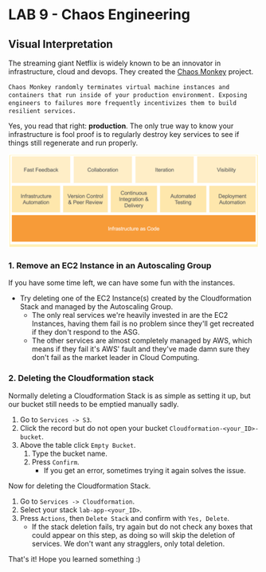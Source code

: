 # **LAB 9 - Chaos Engineering** #

## Visual Interpretation ##
The streaming giant Netflix is widely known to be an innovator in infrastructure, cloud and devops. They created the [Chaos Monkey](https://github.com/Netflix/chaosmonkey/) project. 

```
Chaos Monkey randomly terminates virtual machine instances and containers that run inside of your production environment. Exposing engineers to failures more frequently incentivizes them to build resilient services.
```

Yes, you read that right: **production**. The only true way to know your infrastructure is fool proof is to regularly destroy key services to see if things still regenerate and run properly. 

![](../Images/InfrastructureAsCodeVisualised.png?raw=true)

### 1. Remove an EC2 Instance in an Autoscaling Group ###
If you have some time left, we can have some fun with the instances.

* Try deleting one of the EC2 Instance(s) created by the Cloudformation Stack and managed by the Autoscaling Group.
    * The only real services we're heavily invested in are the EC2 Instances, having them fail is no problem since they'll get recreated if they don't respond to the ASG.
    * The other services are almost completely managed by AWS, which means if they fail it's AWS' fault and they've made damn sure they don't fail as the market leader in Cloud Computing. 
    
### 2. Deleting the Cloudformation stack ###
Normally deleting a Cloudformation Stack is as simple as setting it up, but our bucket still needs to be emptied manually sadly.

1. Go to `Services -> S3`.
1. Click the record but do not open your bucket `Cloudformation-<your_ID>-bucket`.
1. Above the table click `Empty Bucket`.
    1. Type the bucket name.
    1. Press `Confirm`.
        * If you get an error, sometimes trying it again solves the issue.
        
Now for deleting the Cloudformation Stack.

1. Go to `Services -> Cloudformation`.
1. Select your stack `lab-app-<your_ID>`.
1. Press `Actions`, then `Delete Stack` and confirm with `Yes, Delete`.
    * If the stack deletion fails, try again but do not check any boxes that could appear on this step, as doing so will skip the deletion of services. We don't want any stragglers, only total deletion.
    
That's it! Hope you learned something :)